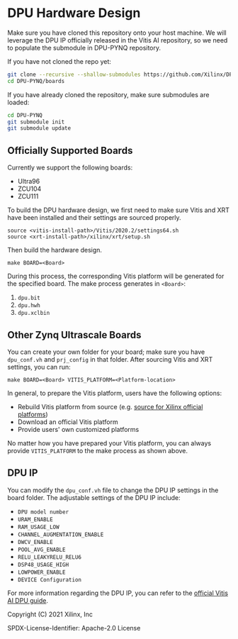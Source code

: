 # DPU Hardware Design

Make sure you have cloned this repository onto your host machine. We will
leverage the DPU IP officially released in the Vitis AI repository, so we
need to populate the submodule in DPU-PYNQ repository.

If you have not cloned the repo yet:

```bash
git clone --recursive --shallow-submodules https://github.com/Xilinx/DPU-PYNQ.git
cd DPU-PYNQ/boards
```

If you have already cloned the repository, make sure submodules are loaded:

```bash
cd DPU-PYNQ
git submodule init
git submodule update
```

## Officially Supported Boards

Currently we support the following boards:

* Ultra96
* ZCU104
* ZCU111

To build the DPU hardware design, we first need to make sure Vitis and XRT 
have been installed and their settings are sourced properly.

```shell
source <vitis-install-path>/Vitis/2020.2/settings64.sh
source <xrt-install-path>/xilinx/xrt/setup.sh
```

Then build the hardware design.

```shell
make BOARD=<Board>
```

During this process, the corresponding Vitis platform will be generated
for the specified board. The make process generates in `<Board>`:

1. `dpu.bit`
2. `dpu.hwh`
3. `dpu.xclbin`

## Other Zynq Ultrascale Boards

You can create your own folder for your board; make sure you have 
`dpu_conf.vh` and `prj_config` in that folder. 
After sourcing Vitis and XRT settings, you can run:

```shell
make BOARD=<Board> VITIS_PLATFORM=<Platform-location>
```

In general, to prepare the Vitis platform, users have the following options:

* Rebuild Vitis platform from source
(e.g. [source for Xilinx official platforms](https://github.com/Xilinx/Vitis_Embedded_Platform_Source/tree/master/Xilinx_Official_Platforms))
* Download an official Vitis platform
* Provide users' own customized platforms

No matter how you have prepared your Vitis platform, you can always provide
`VITIS_PLATFORM` to the make process as shown above.

## DPU IP

You can modify the `dpu_conf.vh` file to change the DPU IP settings in the 
board folder. The adjustable settings of the DPU IP include: 

* `DPU model number` 
* `URAM_ENABLE`
* `RAM_USAGE_LOW`
* `CHANNEL_AUGMENTATION_ENABLE`
* `DWCV_ENABLE`
* `POOL_AVG_ENABLE`
* `RELU_LEAKYRELU_RELU6`
* `DSP48_USAGE_HIGH`
* `LOWPOWER_ENABLE`
* `DEVICE Configuration`

For more information regarding the DPU IP, you can refer to the [official Vitis
AI DPU guide](https://github.com/Xilinx/Vitis-AI/blob/master/DPU-TRD/prj/Vitis/README.md).

Copyright (C) 2021 Xilinx, Inc

SPDX-License-Identifier: Apache-2.0 License